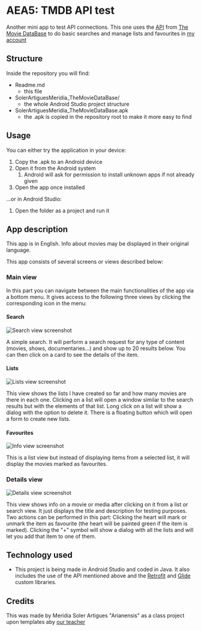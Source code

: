 # AEA5: TMDB API test
Another mini app to test API connections. This one uses the [API](https://developers.themoviedb.org/3/getting-started/introduction) from [The Movie DataBase](https://www.themoviedb.org/) to do basic searches and manage lists and favourites in [my account](https://www.themoviedb.org/u/meridia/lists)

## Structure
Inside the repository you will find:
* Readme.md
  * this file
* SolerArtiguesMeridia_TheMovieDataBase/
  * the whole Android Studio project structure
* SolerArtiguesMeridia_TheMovieDataBase.apk
  * the .apk is copied in the repository root to make it more easy to find
## Usage
You can either try the application in your device:
1. Copy the .apk to an Android device
2. Open it from the Android system
   1. Android will ask for permission to install unknown apps if not already given
3. Open the app once installed

...or in Android Studio:
1. Open the folder as a project and run it
## App description
This app is in English. Info about movies may be displayed in their original language.

This app consists of several screens or views described below:
### Main view
In this part you can navigate between the main functionalities of the app via a bottom menu. It gives access to the following three views by clicking the corresponding icon in the menu:
#### Search
![Search view screenshot](./screenshots/search.png)

A simple search. It will perform a search request for any type of content (movies, shows, documentaries...) and show up to 20 results below. You can then click on a card to see the details of the item.
#### Lists
![Lists view screenshot](./screenshots/lists.png)

This view shows the lists I have created so far and how many movies are there in each one. Clicking on a list will open a window similar to the search results but with the elements of that list. Long click on a list will show a dialog with the option to delete it. There is a floating button which will open a form to create new lists.
#### Favourites
![Info view screenshot](./screenshots/favs.png)

This is a list view but instead of displaying items from a selected list, it will display the movies marked as favourites.
### Details view
![Details view screenshot](./screenshots/details.png)

This view shows info on a movie or media after clicking on it from a list or search view. It just displays the title and description for testing purposes. Two actions can be performed in this part: Clicking the heart will mark or unmark the item as favourite (the heart will be painted green if the item is marked). Clicking the "+" symbol will show a dialog with all the lists and will let you add that item to one of them.
## Technology used
* This project is being made in Android Studio and coded in Java. It also includes the use of the API mentioned above and the [Retrofit](https://square.github.io/retrofit/) and [Glide](https://guides.codepath.com/android/Displaying-Images-with-the-Glide-Library) custom libraries.

## Credits
This was made by Meridia Soler Artigues "Arianensis" as a class project upon templates aby [our teacher](https://github.com/martamillanlom)
